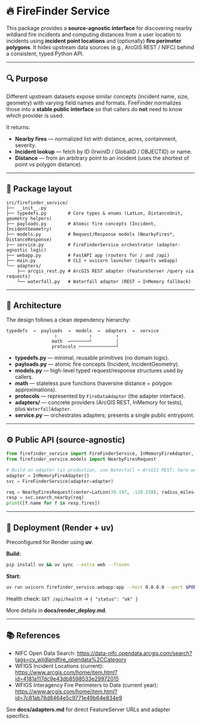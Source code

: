 # 🔥 FireFinder Service

This package provides a **source-agnostic interface** for discovering nearby wildland fire incidents
and computing distances from a user location to incidents using **incident point locations** and
(optionally) **fire perimeter polygons**. It hides upstream data sources (e.g., ArcGIS REST / NIFC)
behind a consistent, typed Python API.

---

## 🔍 Purpose

Different upstream datasets expose similar concepts (incident name, size, geometry) with varying
field names and formats. FireFinder normalizes those into a **stable public interface** so that
callers do **not** need to know which provider is used.

It returns:

- **Nearby fires** — normalized list with distance, acres, containment, severity.
- **Incident lookup** — fetch by ID (IrwinID / GlobalID / OBJECTID) or name.
- **Distance** — from an arbitrary point to an incident (uses the shortest of point vs polygon distance).

---

## 🧱 Package layout

```
src/firefinder_service/
├── __init__.py
├── typedefs.py        # Core types & enums (LatLon, DistanceUnit, geometry helpers)
├── payloads.py        # Atomic fire concepts (Incident, IncidentGeometry)
├── models.py          # Request/Response models (NearbyFires*, DistanceResponse)
├── service.py         # FireFinderService orchestrator (adapter-agnostic logic)
├── webapp.py          # FastAPI app (routers for / and /api)
├── main.py            # CLI + uvicorn launcher (imports webapp)
└── adapters/
    ├── arcgis_rest.py # ArcGIS REST adapter (FeatureServer /query via requests)
    └── waterfall.py   # Waterfall adapter (REST → InMemory fallback)
```

---

## 🧩 Architecture

The design follows a clean dependency hierarchy:

```
typedefs  →  payloads  →  models  →  adapters  →  service
                  ↑            ↑         ↑
                 math  ←───────┘         │
                 protocols ──────────────┘
```

- **typedefs.py** — minimal, reusable primitives (no domain logic).
- **payloads.py** — atomic fire concepts (Incident, IncidentGeometry).
- **models.py** — high-level typed request/response structures used by callers.
- **math** — stateless pure functions (haversine distance + polygon approximations).
- **protocols** — represented by `FireDataAdapter` (the adapter interface).
- **adapters/** — concrete providers (ArcGIS REST, InMemory for tests), plus `WaterfallAdapter`.
- **service.py** — orchestrates adapters; presents a single public entrypoint.

---

## ⚙️ Public API (source-agnostic)

```python
from firefinder_service import FireFinderService, InMemoryFireAdapter, LatLon
from firefinder_service.models import NearbyFiresRequest

# Build an adapter (in production, use Waterfall + ArcGIS REST; here we keep it simple)
adapter = InMemoryFireAdapter()
svc = FireFinderService(adapter=adapter)

req = NearbyFiresRequest(center=LatLon(39.197, -120.238), radius_miles=25)
resp = svc.search_nearby(req)
print([f.name for f in resp.fires])
```

---

## 🚀 Deployment (Render + uv)

Preconfigured for Render using **uv**.

**Build:**

```bash
pip install uv && uv sync --extra web --frozen
```

**Start:**

```bash
uv run uvicorn firefinder_service.webapp:app --host 0.0.0.0 --port $PORT
```

Health check: `GET /api/health` → `{ "status": "ok" }`

More details in **docs/render_deploy.md**.

---

## 📚 References

- NIFC Open Data Search: https://data-nifc.opendata.arcgis.com/search?tags=cy_wildlandfire_opendata%2CCategory
- WFIGS Incident Locations (current): https://www.arcgis.com/home/item.html?id=4181a117dc9e43db8598533e29972015
- WFIGS Interagency Fire Perimeters to Date (current year): https://www.arcgis.com/home/item.html?id=7c81ab78d8464e5c9771e49b64e834e9

See **docs/adapters.md** for direct FeatureServer URLs and adapter specifics.
